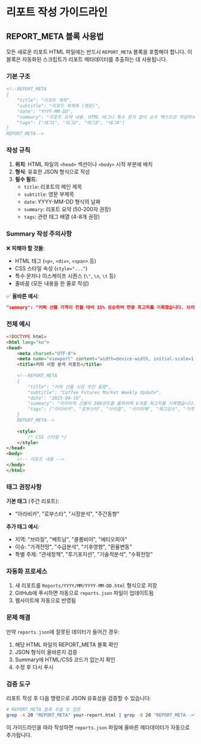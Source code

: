 # 리포트 작성 가이드라인

## REPORT_META 블록 사용법

모든 새로운 리포트 HTML 파일에는 반드시 `REPORT_META` 블록을 포함해야 합니다. 이 블록은 자동화된 스크립트가 리포트 메타데이터를 추출하는 데 사용됩니다.

### 기본 구조

```html
<!--REPORT_META
{
    "title": "리포트 제목",
    "subtitle": "리포트 부제목 (영문)",
    "date": "YYYY-MM-DD",
    "summary": "리포트 요약 내용. HTML 태그나 특수 문자 없이 순수 텍스트로 작성하세요.",
    "tags": ["태그1", "태그2", "태그3", "태그4"]
}
REPORT_META-->
```

### 작성 규칙

1. **위치**: HTML 파일의 `<head>` 섹션이나 `<body>` 시작 부분에 배치
2. **형식**: 유효한 JSON 형식으로 작성
3. **필수 필드**:
   - `title`: 리포트의 메인 제목
   - `subtitle`: 영문 부제목
   - `date`: YYYY-MM-DD 형식의 날짜
   - `summary`: 리포트 요약 (50-200자 권장)
   - `tags`: 관련 태그 배열 (4-8개 권장)

### Summary 작성 주의사항

❌ **피해야 할 것들**:
- HTML 태그 (`<p>`, `<div>`, `<span>` 등)
- CSS 스타일 속성 (`style="..."`)
- 특수 문자나 이스케이프 시퀀스 (`\"`, `\n`, `\t` 등)
- 줄바꿈 (모든 내용을 한 줄로 작성)

✅ **올바른 예시**:
```json
"summary": "커피 선물 가격이 전월 대비 15% 상승하며 연중 최고치를 기록했습니다. 브라질의 가뭄과 베트남의 수출 제한이 주요 원인으로 분석됩니다."
```

### 전체 예시

```html
<!DOCTYPE html>
<html lang="ko">
<head>
    <meta charset="UTF-8">
    <meta name="viewport" content="width=device-width, initial-scale=1.0">
    <title>커피 시장 분석 리포트</title>
    
    <!--REPORT_META
    {
        "title": "커피 선물 시장 주간 동향",
        "subtitle": "Coffee Futures Market Weekly Update",
        "date": "2025-08-10",
        "summary": "아라비카 선물이 300센트를 돌파하며 6개월 최고치를 기록했습니다. 브라질 서리 피해 우려와 글로벌 재고 감소가 주요 상승 요인으로 작용했습니다.",
        "tags": ["아라비카", "로부스타", "브라질", "서리피해", "재고감소", "가격상승"]
    }
    REPORT_META-->
    
    <style>
        /* CSS 스타일 */
    </style>
</head>
<body>
    <!-- 리포트 내용 -->
</body>
</html>
```

### 태그 권장사항

**기본 태그** (주간 리포트):
- "아라비카", "로부스타", "시장분석", "주간동향"

**추가 태그 예시**:
- 지역: "브라질", "베트남", "콜롬비아", "에티오피아"
- 이슈: "가격전망", "수급분석", "기후영향", "환율변동"
- 특별 주제: "관세정책", "투기포지션", "기술적분석", "수확전망"

### 자동화 프로세스

1. 새 리포트를 `Reports/YYYY/MM/YYYY-MM-DD.html` 형식으로 저장
2. GitHub에 푸시하면 자동으로 `reports.json` 파일이 업데이트됨
3. 웹사이트에 자동으로 반영됨

### 문제 해결

만약 `reports.json`에 잘못된 데이터가 들어간 경우:
1. 해당 HTML 파일의 REPORT_META 블록 확인
2. JSON 형식이 올바른지 검증
3. Summary에 HTML/CSS 코드가 없는지 확인
4. 수정 후 다시 푸시

### 검증 도구

리포트 작성 후 다음 명령으로 JSON 유효성을 검증할 수 있습니다:

```bash
# REPORT_META 블록 추출 및 검증
grep -A 20 "REPORT_META" your-report.html | grep -B 20 "REPORT_META-->" | sed '1d;$d' | jq .
```

이 가이드라인을 따라 작성하면 `reports.json` 파일에 올바른 메타데이터가 자동으로 추가됩니다.